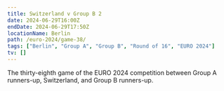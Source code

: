 ```yaml
---
title: Switzerland v Group B 2
date: 2024-06-29T16:00Z
endDate: 2024-06-29T17:50Z
locationName: Berlin
path: /euro-2024/game-38/
tags: ["Berlin", "Group A", "Group B", "Round of 16", "EURO 2024"]
tv: []
---
```

The thirty-eighth game of the EURO 2024 competition between Group A runners-up, Switzerland, and Group B runners-up.
